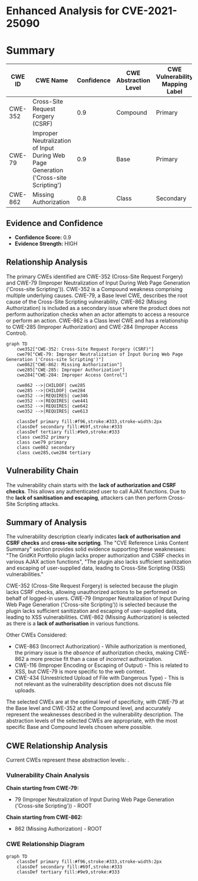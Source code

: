 # Enhanced Analysis for CVE-2021-25090

# Summary
| CWE ID | CWE Name | Confidence | CWE Abstraction Level | CWE Vulnerability Mapping Label | CWE-Vulnerability Mapping Notes |
|---|---|---|---|---|---|
| CWE-352 | Cross-Site Request Forgery (CSRF) | 0.9 | Compound | Primary | Allowed |
| CWE-79 | Improper Neutralization of Input During Web Page Generation ('Cross-site Scripting') | 0.9 | Base | Primary | Allowed |
| CWE-862 | Missing Authorization | 0.8 | Class | Secondary | Allowed-with-Review |

## Evidence and Confidence

*   **Confidence Score:** 0.9
*   **Evidence Strength:** HIGH

## Relationship Analysis
The primary CWEs identified are CWE-352 (Cross-Site Request Forgery) and CWE-79 (Improper Neutralization of Input During Web Page Generation ('Cross-site Scripting')). CWE-352 is a Compound weakness comprising multiple underlying causes. CWE-79, a Base level CWE, describes the root cause of the Cross-Site Scripting vulnerability. CWE-862 (Missing Authorization) is included as a secondary issue where the product does not perform authorization checks when an actor attempts to access a resource or perform an action. CWE-862 is a Class level CWE and has a relationship to CWE-285 (Improper Authorization) and CWE-284 (Improper Access Control).

```mermaid
graph TD
    cwe352["CWE-352: Cross-Site Request Forgery (CSRF)"]
    cwe79["CWE-79: Improper Neutralization of Input During Web Page Generation ('Cross-site Scripting')"]
    cwe862["CWE-862: Missing Authorization"]
    cwe285["CWE-285: Improper Authorization"]
    cwe284["CWE-284: Improper Access Control"]

    cwe862 -->|CHILDOF| cwe285
    cwe285 -->|CHILDOF| cwe284
    cwe352 -->|REQUIRES| cwe346
    cwe352 -->|REQUIRES| cwe441
    cwe352 -->|REQUIRES| cwe642
    cwe352 -->|REQUIRES| cwe613

    classDef primary fill:#f96,stroke:#333,stroke-width:2px
    classDef secondary fill:#69f,stroke:#333
    classDef tertiary fill:#9e9,stroke:#333
    class cwe352 primary
    class cwe79 primary
    class cwe862 secondary
    class cwe285,cwe284 tertiary
```

## Vulnerability Chain
The vulnerability chain starts with the **lack of authorization and CSRF checks**. This allows any authenticated user to call AJAX functions. Due to the **lack of sanitisation and escaping**, attackers can then perform Cross-Site Scripting attacks.

## Summary of Analysis
The vulnerability description clearly indicates **lack of authorisation and CSRF checks** and **cross-site scripting**. The "CVE Reference Links Content Summary" section provides solid evidence supporting these weaknesses: "The GridKit Portfolio plugin lacks proper authorization and CSRF checks in various AJAX action functions", "The plugin also lacks sufficient sanitization and escaping of user-supplied data, leading to Cross-Site Scripting (XSS) vulnerabilities."

CWE-352 (Cross-Site Request Forgery) is selected because the plugin lacks CSRF checks, allowing unauthorized actions to be performed on behalf of logged-in users.
CWE-79 (Improper Neutralization of Input During Web Page Generation ('Cross-site Scripting')) is selected because the plugin lacks sufficient sanitization and escaping of user-supplied data, leading to XSS vulnerabilities.
CWE-862 (Missing Authorization) is selected as there is a **lack of authorisation** in various functions.

Other CWEs Considered:
*   CWE-863 (Incorrect Authorization) - While authorization is mentioned, the primary issue is the *absence* of authorization checks, making CWE-862 a more precise fit than a case of *incorrect* authorization.
*   CWE-116 (Improper Encoding or Escaping of Output) - This is related to XSS, but CWE-79 is more specific to the web context.
*   CWE-434 (Unrestricted Upload of File with Dangerous Type) - This is not relevant as the vulnerability description does not discuss file uploads.

The selected CWEs are at the optimal level of specificity, with CWE-79 at the Base level and CWE-352 at the Compound level, and accurately represent the weaknesses described in the vulnerability description. The abstraction levels of the selected CWEs are appropriate, with the most specific Base and Compound levels chosen where possible.


## CWE Relationship Analysis

Current CWEs represent these abstraction levels: .


### Vulnerability Chain Analysis

**Chain starting from CWE-79:**
- 79 (Improper Neutralization of Input During Web Page Generation ('Cross-site Scripting')) - ROOT


**Chain starting from CWE-862:**
- 862 (Missing Authorization) - ROOT



### CWE Relationship Diagram

```mermaid
graph TD
    classDef primary fill:#f96,stroke:#333,stroke-width:2px
    classDef secondary fill:#69f,stroke:#333
    classDef tertiary fill:#9e9,stroke:#333
```